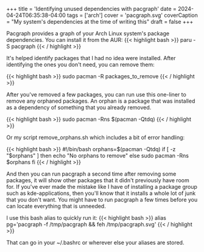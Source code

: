 +++
title = 'Identifying unused dependencies with pacgraph'
date = 2024-04-24T06:35:38-04:00
tags = ['arch']
cover = 'pacgraph.svg'
coverCaption = "My system's dependencies at the time of writing this"
draft = false
+++

Pacgraph provides a graph of your Arch Linux system's package dependencies. You can install it from the AUR:
{{< highlight bash >}}
paru -S pacgraph
{{< / highlight >}}

It's helped identify packages that I had no idea were installed. After identifying the ones you don't need, you can remove them:

{{< highlight bash >}}
sudo pacman -R packages_to_remove
{{< / highlight >}}

After you've removed a few packages, you can run use this one-liner to remove any orphaned packages. An orphan is a package that was installed as a dependency of something that you already removed.

{{< highlight bash >}}
sudo pacman -Rns $(pacman -Qtdq)
{{< / highlight >}}

Or my script remove_orphans.sh which includes a bit of error handling:

{{< highlight bash >}}
#!/bin/bash
orphans=$(pacman -Qtdq)
if [ -z "$orphans" ]
then
    echo "No orphans to remove"
else
    sudo pacman -Rns $orphans
fi
{{< / highlight >}}

And then you can run pacgraph a second time after removing some packages, it will show other packages that it didn't previously have room for. If you've ever made the mistake like I have of installing a package group such as kde-applications, then you'll know that it installs a whole lot of junk that you don't want. You might have to run pacgraph a few times before you can locate everything that is unneeded.


I use this bash alias to quickly run it:
{{< highlight bash >}}
alias pg='pacgraph -f /tmp/pacgraph && feh /tmp/pacgraph.svg'
{{< / highlight >}}

That can go in your ~/.bashrc or wherever else your aliases are stored.
